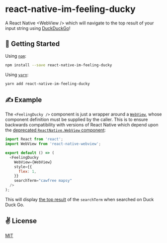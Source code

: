 # react-native-im-feeling-ducky
A React Native &lt;WebView /> which will navigate to the top result of your input string using [DuckDuckGo](https://duckduckgo.com/)!

## 🚀 Getting Started

Using [`npm`]():

```bash
npm install --save react-native-im-feeling-ducky
```

Using [`yarn`]():

```bash
yarn add react-native-im-feeling-ducky
```

## ✍️ Example

The `<FeelingDucky />` component is just a wrapper around a [`WebView`](https://facebook.github.io/react-native/docs/webview.html), whose component definition must be supplied by the caller. This is to ensure backwards compatibility with versions of React Native which depend upon the [deprecated `ReactNative.WebView` component](https://github.com/react-native-community/discussions-and-proposals/issues/6):

```javascript
import React from 'react';
import WebView from 'react-native-webview';

export default () => (
  <FeelingDucky
    WebView={WebView}
    style={{
      flex: 1,
    }}
    searchTerm="cawfree mapsy"
  />
);
```

This will display [the top result]() of the `searchTerm` when searched on Duck Duck Go.

## ✌️ License
[MIT](https://opensource.org/licenses/MIT)
